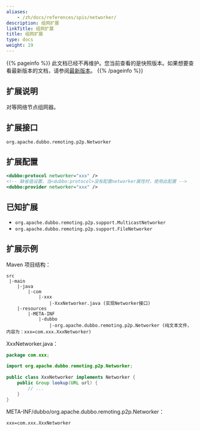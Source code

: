 ```yaml
---
aliases:
    - /zh/docs/references/spis/networker/
description: 组网扩展
linkTitle: 组网扩展
title: 组网扩展
type: docs
weight: 19
---
```




{{% pageinfo %}} 此文档已经不再维护。您当前查看的是快照版本。如果想要查看最新版本的文档，请参阅[最新版本](/zh-cn/docs3-v2/java-sdk/reference-manual/spi/description/networker/)。
{{% /pageinfo %}}

## 扩展说明

对等网络节点组网器。

## 扩展接口

`org.apache.dubbo.remoting.p2p.Networker`

## 扩展配置

```xml
<dubbo:protocol networker="xxx" />
<!-- 缺省值设置，当<dubbo:protocol>没有配置networker属性时，使用此配置 -->
<dubbo:provider networker="xxx" /> 
```

## 已知扩展

* `org.apache.dubbo.remoting.p2p.support.MulticastNetworker`
* `org.apache.dubbo.remoting.p2p.support.FileNetworker`

## 扩展示例

Maven 项目结构：

```
src
 |-main
    |-java
        |-com
            |-xxx
                |-XxxNetworker.java (实现Networker接口)
    |-resources
        |-META-INF
            |-dubbo
                |-org.apache.dubbo.remoting.p2p.Networker (纯文本文件，内容为：xxx=com.xxx.XxxNetworker)
```

XxxNetworker.java：

```java
package com.xxx;
 
import org.apache.dubbo.remoting.p2p.Networker;
 
public class XxxNetworker implements Networker {
    public Group lookup(URL url) {
        // ...
    }
}
```

META-INF/dubbo/org.apache.dubbo.remoting.p2p.Networker：

```properties
xxx=com.xxx.XxxNetworker
```